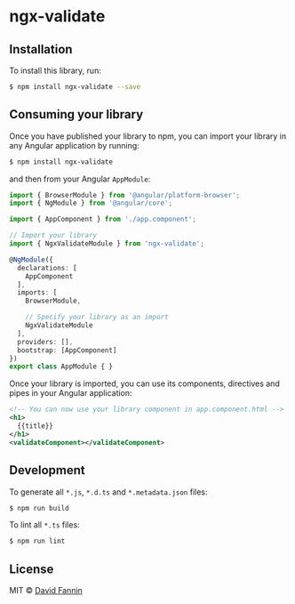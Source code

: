 # ngx-validate

## Installation

To install this library, run:

```bash
$ npm install ngx-validate --save
```

## Consuming your library

Once you have published your library to npm, you can import your library in any Angular application by running:

```bash
$ npm install ngx-validate
```

and then from your Angular `AppModule`:

```typescript
import { BrowserModule } from '@angular/platform-browser';
import { NgModule } from '@angular/core';

import { AppComponent } from './app.component';

// Import your library
import { NgxValidateModule } from 'ngx-validate';

@NgModule({
  declarations: [
    AppComponent
  ],
  imports: [
    BrowserModule,

    // Specify your library as an import
    NgxValidateModule
  ],
  providers: [],
  bootstrap: [AppComponent]
})
export class AppModule { }
```

Once your library is imported, you can use its components, directives and pipes in your Angular application:

```xml
<!-- You can now use your library component in app.component.html -->
<h1>
  {{title}}
</h1>
<validateComponent></validateComponent>
```

## Development

To generate all `*.js`, `*.d.ts` and `*.metadata.json` files:

```bash
$ npm run build
```

To lint all `*.ts` files:

```bash
$ npm run lint
```

## License

MIT © [David Fannin](mailto:dbfannin@gmail.com)
